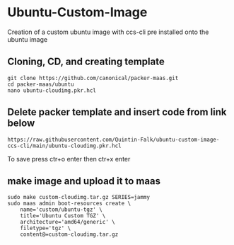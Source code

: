 # Ubuntu-Custom-Image
Creation of a custom ubuntu image with ccs-cli pre installed onto the ubuntu image

<h2>Cloning, CD, and creating template</h2>

    git clone https://github.com/canonical/packer-maas.git
    cd packer-maas/ubuntu
    nano ubuntu-cloudimg.pkr.hcl

<h2>Delete packer template and insert code from link below</h2>

    https://raw.githubusercontent.com/Quintin-Falk/ubuntu-custom-image-ccs-cli/main/ubuntu-cloudimg.pkr.hcl

To save press ctr+o enter then ctr+x enter

<h2>make image and upload it to maas</h2>

    sudo make custom-cloudimg.tar.gz SERIES=jammy
    sudo maas admin boot-resources create \
        name='custom/ubuntu-tgz' \
        title='Ubuntu Custom TGZ' \
        architecture='amd64/generic' \
        filetype='tgz' \
        content@=custom-cloudimg.tar.gz
    

    
